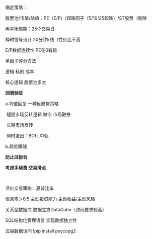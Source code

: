 确定策略：

股票池/市值/估值：PE（E/P）/超跌因子（5/10/25超跌）/ST股票（剔除

再平衡周期：25个交易日

择时信号设计 20分钟k线（性价比不高

E/P数据连续性 PE在0有跳

单因子评分方法

逻辑 标的 成本

核心逻辑 股票池多大

**回测验证**      

a.均值回复 一种反趋势策略

​	短期市场反转逻辑 做空 市场融券

​	长期市场反转

​	何时退出：BOLL中轨

b.趋势跟随



**防止过拟合**

**考虑手续费 交易滑点**

​                                                         

评价交易策略：夏普比率                                                                                                                                                                                                                                                                                                                                                                                                                                                                                                                                                                                                                                                                                                                                                                                                                                                                                                                                                                                                                                                                                                                                                                                                                                                                                                                                                                                                                                                                                                                                                                                                                                                                                                                                                                                                                                                                                                                                                                                                                                                                                                                                                                                                                                                                                                                                                                                                                                                                                                                                                                                                                                                                                                                                                                                                                                                                                                                                                                                                                                                                                                                                                                                                                                                                                                                                                                                                                                                                                                                                                                                                                                                                                                                                                                                                                                                                                                                                                                                                                                                                                                                                                                                                                                                                                                                                                                                                                                                                                                                                                                                                                                                                                                                                                                                                                                                                                                                                                                                                                                            



信息率＞0.5 主动投资能力 主动收益/主动风险

关系型数据库 数据立方DataCube（访问要求较高）

SQL结构化管理语言 实现数据独立性

云端数据访问 !pip install psycopg2